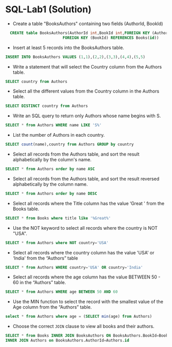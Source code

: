 # SQL-Lab1 (Solution)
- Create a table "BooksAuthors" containing two fields (AuthorId, BookId)
```sql
  CREATE table BooksAuthors(AuthorId int,BookId int,FOREIGN KEY (AuthorId) REFERENCES Authors(id),
                         FOREIGN KEY (BookId) REFERENCES Books(id))
```
- Insert at least 5 records into the BooksAuthors table.
 ```sql
INSERT INTO BooksAuthors VALUES (1,1),(2,2),(3,3),(4,4),(5,5)
  ```
- Write a statement that will select the Country column from the Authors table.
 ```sql
SELECT country from Authors
  ```
- Select all the different values from the Country column in the Authors table.
```sql
SELECT DISTINCT country from Authors
```
- Write an SQL query to return only Authors whose name begins with S.
```sql
SELECT * from Authors WHERE name LIKE 'S%'
```
- List the number of Authors in each country.
 ```sql
SELECT count(name),country from Authors GROUP by country
  ```
- Select all records from the Authors table, and sort the result alphabetically by the column's name.
 ```sql
SELECT * from Authors order by name ASC
  ```
- Select all records from the Authors table, and sort the result reversed alphabetically by the column name.
 ```sql
SELECT * from Authors order by name DESC
  ```
- Select all records where the Title column has the value ‘Great ' from the Books table.
 ```sql
SELECT * from Books where title like '%Great%'
  ```
- Use the NOT keyword to select all records where the country is NOT "USA".
 ```sql
SELECT * from Authors where NOT country='USA'
  ```
- Select all records where the country column has the value 'USA' or ‘India' from the “Authors” table
 ```sql
SELECT * from Authors WHERE country='USA' OR country='India'
  ```
- Select all records where the age column has the value BETWEEN 50 - 60 in the “Authors” table.
 ```sql
SELECT * from Authors WHERE age BETWEEN 50 AND 60
  ```
- Use the MIN function to select the record with the smallest value of the Age column from the “Authors” table.
```sql
select * from Authors where age = (SELECT min(age) from Authors)
  ```
- Choose the correct `JOIN` clause to view all books and their authors.
```sql
SELECT * from Books INNER JOIN BooksAuthors ON BooksAuthors.BookId=Books.Id
INNER JOIN Authors on BooksAuthors.AuthorId=Authors.id
```
